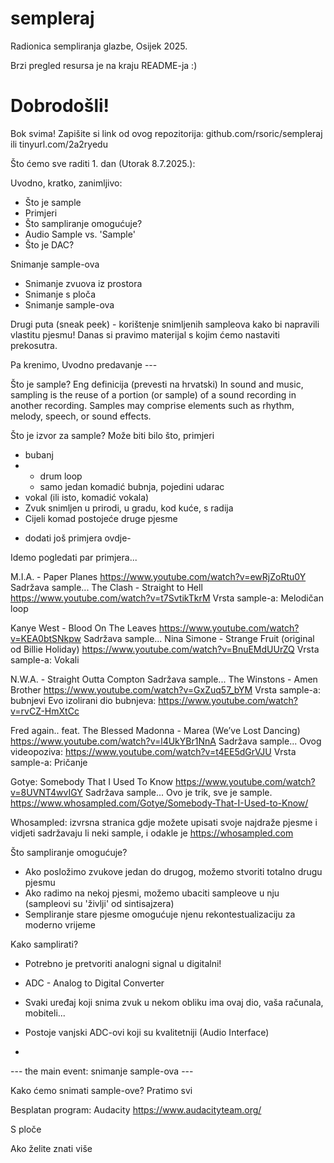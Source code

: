 # sempleraj
Radionica sempliranja glazbe, Osijek 2025.

Brzi pregled resursa je na kraju README-ja :)

<add image from repo here sempleraj.png>

# Dobrodošli!

Bok svima! Zapišite si link od ovog repozitorija:
github.com/rsoric/sempleraj
ili
tinyurl.com/2a2ryedu

Što ćemo sve raditi 1. dan (Utorak 8.7.2025.):

Uvodno, kratko, zanimljivo:
* Što je sample
* Primjeri
* Što sampliranje omogućuje?
* Audio Sample vs. 'Sample'
* Što je DAC?

Snimanje sample-ova
* Snimanje zvuova iz prostora
* Snimanje s ploča
* Snimanje sample-ova

Drugi puta (sneak peek) - korištenje snimljenih sampleova kako bi napravili vlastitu pjesmu! Danas si pravimo materijal s kojim ćemo nastaviti prekosutra.

Pa krenimo, Uvodno predavanje ---

Što je sample? Eng definicija (prevesti na hrvatski)
<add image from repo here sampling.png>
In sound and music, sampling is the reuse of a portion (or sample) of a sound recording in another recording. Samples may comprise elements such as rhythm, melody, speech, or sound effects.

Što je izvor za sample?
Može biti bilo što, primjeri
* bubanj
* - drum loop
  - samo jedan komadić bubnja, pojedini udarac
* vokal (ili isto, komadić vokala)
* Zvuk snimljen u prirodi, u gradu, kod kuće, s radija
* Cijeli komad postojeće druge pjesme
- dodati još primjera ovdje-

Idemo pogledati par primjera...

<add image from repo here sample_example.png>

M.I.A. - Paper Planes https://www.youtube.com/watch?v=ewRjZoRtu0Y
Sadržava sample...
The Clash - Straight to Hell https://www.youtube.com/watch?v=t7SvtikTkrM
Vrsta sample-a: Melodičan loop

Kanye West - Blood On The Leaves https://www.youtube.com/watch?v=KEA0btSNkpw
Sadržava sample...
Nina Simone - Strange Fruit (original od Billie Holiday) https://www.youtube.com/watch?v=BnuEMdUUrZQ
Vrsta sample-a: Vokali

N.W.A. - Straight Outta Compton
Sadržava sample...
The Winstons - Amen Brother https://www.youtube.com/watch?v=GxZuq57_bYM
Vrsta sample-a: bubnjevi
Evo izolirani dio bubnjeva: https://www.youtube.com/watch?v=rvCZ-HmXtCc

Fred again.. feat. The Blessed Madonna - Marea (We’ve Lost Dancing) https://www.youtube.com/watch?v=l4UkYBr1NnA
Sadržava sample...
Ovog videopoziva: https://www.youtube.com/watch?v=t4EE5dGrVJU
Vrsta sample-a: Pričanje

Gotye: Somebody That I Used To Know https://www.youtube.com/watch?v=8UVNT4wvIGY
Sadržava sample...
Ovo je trik, sve je sample.
https://www.whosampled.com/Gotye/Somebody-That-I-Used-to-Know/

Whosampled: izvrsna stranica gdje možete upisati svoje najdraže pjesme i vidjeti sadržavaju li neki sample, i odakle je
https://whosampled.com
<add image from repo here whosampled.png>

Što sampliranje omogućuje?
- Ako posložimo zvukove jedan do drugog, možemo stvoriti totalno drugu pjesmu
- Ako radimo na nekoj pjesmi, možemo ubaciti sampleove u nju (sampleovi su 'življi' od sintisajzera)
- Sempliranje stare pjesme omogućuje njenu rekontestualizaciju za moderno vrijeme

Kako samplirati?
<add image from repo here adc.png>
- Potrebno je pretvoriti analogni signal u digitalni!
- ADC - Analog to Digital Converter
- Svaki uređaj koji snima zvuk u nekom obliku ima ovaj dio, vaša računala, mobiteli...
- Postoje vanjski ADC-ovi koji su kvalitetniji (Audio Interface)

- <add image from repo here audio_interface.png>

--- the main event: snimanje sample-ova ---

Kako ćemo snimati sample-ove? Pratimo svi

Besplatan program: Audacity
https://www.audacityteam.org/

S ploče





Ako želite znati više

